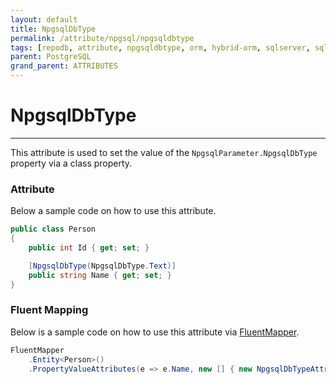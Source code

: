 ```yaml
---
layout: default
title: NpgsqlDbType
permalink: /attribute/npgsql/npgsqldbtype
tags: [repodb, attribute, npgsqldbtype, orm, hybrid-orm, sqlserver, sqlite, mysql, postgresql]
parent: PostgreSQL
grand_parent: ATTRIBUTES
---
```


# NpgsqlDbType

---

This attribute is used to set the value of the `NpgsqlParameter.NpgsqlDbType` property via a class property.

### Attribute

Below a sample code on how to use this attribute.

```csharp
public class Person
{
    public int Id { get; set; }

    [NpgsqlDbType(NpgsqlDbType.Text)]
    public string Name { get; set; }
}
```

### Fluent Mapping

Below is a sample code on how to use this attribute via [FluentMapper](/mapper/fluentmapper).

```csharp
FluentMapper
    .Entity<Person>()
    .PropertyValueAttributes(e => e.Name, new [] { new NpgsqlDbTypeAttribute(NpgsqlDbType.Text) })
```